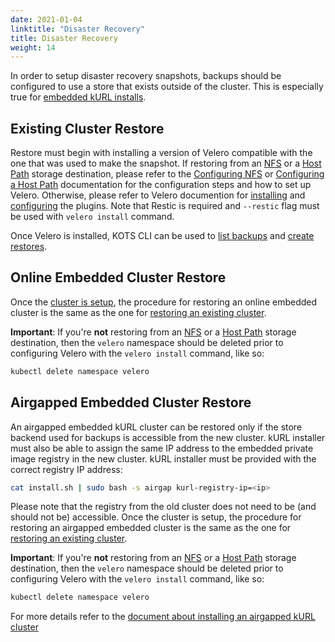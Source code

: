 ```yaml
---
date: 2021-01-04
linktitle: "Disaster Recovery"
title: Disaster Recovery
weight: 14
---
```


In order to setup disaster recovery snapshots, backups should be configured to use a store that exists outside of the cluster.
This is especially true for [embedded kURL installs](/kotsadm/installing/installing-embedded-cluster/).

## Existing Cluster Restore

Restore must begin with installing a version of Velero compatible with the one that was used to make the snapshot.
If restoring from an [NFS](/kotsadm/snapshots/storage-destinations/#network-file-system-nfs) or a [Host Path](/kotsadm/snapshots/storage-destinations/#host-path) storage destination, please refer to the [Configuring NFS](/kotsadm/snapshots/configuring-nfs/) or [Configuring a Host Path](/kotsadm/snapshots/configuring-hostpath/) documentation for the configuration steps and how to set up Velero.
Otherwise, please refer to Velero documention for [installing](https://velero.io/docs/v1.5/basic-install/) and [configuring](https://velero.io/plugins/) the plugins.
Note that Restic is required and `--restic` flag must be used with `velero install` command.

Once Velero is installed, KOTS CLI can be used to [list backups](/kots-cli/backup/ls/) and [create restores](/kots-cli/restore/).

## Online Embedded Cluster Restore

Once the [cluster is setup](/kotsadm/installing/installing-embedded-cluster/#online-installations), the procedure for restoring an online embedded cluster is the same as the one for [restoring an existing cluster](/kotsadm/snapshots/disaster-recovery/#existing-cluster-restore).

**Important**: If you're **not** restoring from an [NFS](/kotsadm/snapshots/storage-destinations/#network-file-system-nfs) or a [Host Path](/kotsadm/snapshots/storage-destinations/#host-path) storage destination, then the `velero` namespace should be deleted prior to configuring Velero with the `velero install` command, like so:

```bash
kubectl delete namespace velero
```

## Airgapped Embedded Cluster Restore

An airgapped embedded kURL cluster can be restored only if the store backend used for backups is accessible from the new cluster.
kURL installer must also be able to assign the same IP address to the embedded private image registry in the new cluster.
kURL installer must be provided with the correct registry IP address:

```bash
cat install.sh | sudo bash -s airgap kurl-registry-ip=<ip>
```

Please note that the registry from the old cluster does not need to be (and should not be) accessible.
Once the cluster is setup, the procedure for restoring an airgapped embedded cluster is the same as the one for [restoring an existing cluster](/kotsadm/snapshots/disaster-recovery/#existing-cluster-restore).

**Important**: If you're **not** restoring from an [NFS](/kotsadm/snapshots/storage-destinations/#network-file-system-nfs) or a [Host Path](/kotsadm/snapshots/storage-destinations/#host-path) storage destination, then the `velero` namespace should be deleted prior to configuring Velero with the `velero install` command, like so:

```bash
kubectl delete namespace velero
```

For more details refer to the [document about installing an airgapped kURL cluster](/kotsadm/installing/installing-embedded-cluster/#airgapped-installations)

